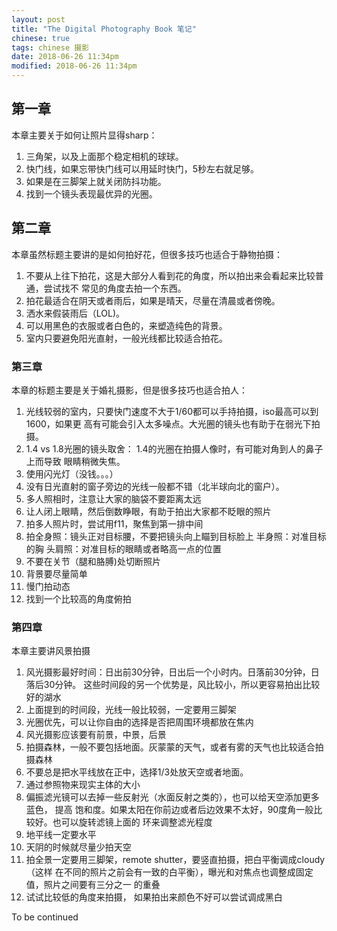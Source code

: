 ```yaml
---
layout: post
title: "The Digital Photography Book 笔记"
chinese: true
tags: chinese 摄影
date: 2018-06-26 11:34pm
modified: 2018-06-26 11:34pm
---
```

## 第一章

本章主要关于如何让照片显得sharp：

1. 三角架，以及上面那个稳定相机的球球。
2. 快门线，如果忘带快门线可以用延时快门，5秒左右就足够。
3. 如果是在三脚架上就关闭防抖功能。
4. 找到一个镜头表现最优异的光圈。

## 第二章

本章虽然标题主要讲的是如何拍好花，但很多技巧也适合于静物拍摄：

1. 不要从上往下拍花，这是大部分人看到花的角度，所以拍出来会看起来比较普通，尝试找不
常见的角度去拍一个东西。
2. 拍花最适合在阴天或者雨后，如果是晴天，尽量在清晨或者傍晚。
3. 洒水来假装雨后（LOL)。
4. 可以用黑色的衣服或者白色的，来塑造纯色的背景。
5. 室内只要避免阳光直射，一般光线都比较适合拍花。

### 第三章

本章的标题主要是关于婚礼摄影，但是很多技巧也适合拍人：

1. 光线较弱的室内，只要快门速度不大于1/60都可以手持拍摄，iso最高可以到1600，如果更
高有可能会引入太多噪点。大光圈的镜头也有助于在弱光下拍摄。
2. 1.4 vs 1.8光圈的镜头取舍： 1.4的光圈在拍摄人像时，有可能对角到人的鼻子上而导致
眼睛稍微失焦。
3. 使用闪光灯（没钱。。。）
4. 没有日光直射的窗子旁边的光线一般都不错（北半球向北的窗户）。
5. 多人照相时，注意让大家的脑袋不要距离太远
6. 让人闭上眼睛，然后倒数睁眼，有助于拍出大家都不眨眼的照片
7. 拍多人照片时，尝试用f11，聚焦到第一排中间
8. 拍全身照：镜头正对目标腰，不要把镜头向上瞄到目标脸上
   半身照：对准目标的胸
   头肩照：对准目标的眼睛或者略高一点的位置
9. 不要在关节（腿和胳膊)处切断照片
10. 背景要尽量简单
11. 慢门拍动态
12. 找到一个比较高的角度俯拍

### 第四章

本章主要讲风景拍摄

1. 风光摄影最好时间：日出前30分钟，日出后一个小时内。日落前30分钟，日落后30分钟。
这些时间段的另一个优势是，风比较小，所以更容易拍出比较好的湖水
2. 上面提到的时间段，光线一般比较弱，一定要用三脚架
3. 光圈优先，可以让你自由的选择是否把周围环境都放在焦内
4. 风光摄影应该要有前景，中景，后景
5. 拍摄森林，一般不要包括地面。灰蒙蒙的天气，或者有雾的天气也比较适合拍摄森林
6. 不要总是把水平线放在正中，选择1/3处放天空或者地面。
7. 通过参照物来现实主体的大小
8. 偏振滤光镜可以去掉一些反射光（水面反射之类的），也可以给天空添加更多蓝色， 提高
饱和度。如果太阳在你前边或者后边效果不太好，90度角一般比较好。也可以旋转滤镜上面的
环来调整滤光程度
9. 地平线一定要水平
10. 天阴的时候就尽量少拍天空
11. 拍全景一定要用三脚架，remote shutter，要竖直拍摄，把白平衡调成cloudy（这样
在不同的照片之前会有一致的白平衡），曝光和对焦点也调整成固定值，照片之间要有三分之一
的重叠
12. 试试比较低的角度来拍摄， 如果拍出来颜色不好可以尝试调成黑白


To be continued